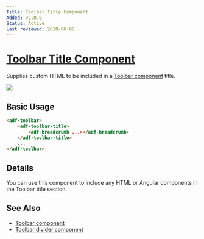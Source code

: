 ```yaml
---
Title: Toolbar Title Component
Added: v2.0.0
Status: Active
Last reviewed: 2018-06-08
---
```


# [Toolbar Title Component](../../../lib/core/toolbar/toolbar-title.component.ts "Defined in toolbar-title.component.ts")

Supplies custom HTML to be included in a [Toolbar component](../core/toolbar.component.md) title.

![](../docassets/images/adf-toolbar-02.png)

## Basic Usage

```html
<adf-toolbar>
    <adf-toolbar-title>
        <adf-breadcrumb ...></adf-breadcrumb>
    </adf-toolbar-title>
    ...
</adf-toolbar>
```

## Details

You can use this component to include any HTML or Angular components in the Toolbar title section.

## See Also

-   [Toolbar component](toolbar.component.md)
-   [Toolbar divider component](toolbar-divider.component.md)
